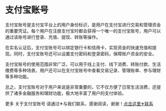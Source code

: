 # 支付宝账号

支付宝账号是支付宝平台上的用户身份标识，是用户在支付宝进行交易和管理资金的重要凭证。每个用户在注册支付宝时都会获得一个唯一的支付宝账号，用户可以通过该账号进行登录、充值、提现、转账等操作。

在实名认证后，支付宝账号可以绑定银行卡和信用卡，实现资金的快速充值和提现。同时，支付宝账号还可以设置支付密码和登录密码，保障账户资金的安全。

支付宝账号的使用范围非常广泛，可以用于线上支付、线下消费、转账付款、生活缴费等多种场景。用户还可以在支付宝账号中查看交易记录、管理账单、参与理财等多种功能。

总之，支付宝账号对于用户来说是非常重要的，它不仅方便了日常生活消费，还提供了诸多金融服务和理财功能，极大地丰富了用户的支付体验。

更多 关于支付宝账号 请通过✈与我们联系，感谢阅读，谢谢！[点击这里✈联系](https://t.me/pt99bot)